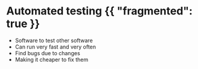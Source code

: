 # Automated testing {{ "fragmented": true }}

- Software to test other software
- Can run very fast and very often
- Find bugs due to changes
- Making it cheaper to fix them
